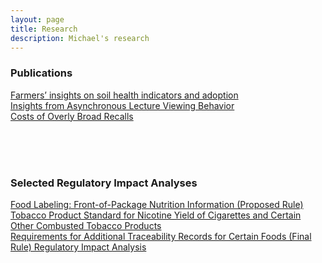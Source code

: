 ```yaml
---
layout: page
title: Research
description: Michael's research
---
```


### Publications

[Farmers’ insights on soil health indicators and adoption](https://doi.org/10.1002/agg2.20066)
<br/>
[Insights from Asynchronous Lecture Viewing Behavior](https://www.aetrjournal.org/volumes/volume-2-2020/volume-2-issue-5-december-2020/teaching-and-education-commentaries/insights-from-asynchronous-lecture-viewing-behavior)
<br/>
[Costs of Overly Broad Recalls](https://doi.org/10.1016/j.jfp.2025.100450)

<!-- #### Farmers’ insights on soil health indicators and adoption  
(with Dianna Bagnall, William Alex McIntosh, Cristine Morgan, Richard Woodward, Marissa Cisneros, Erin Kiella, Srinivasulu Ale)  
*Agrosystems, Geosicences, & Environment* (2020) [https://doi.org/10.1002/agg2.20066](https://doi.org/10.1002/agg2.20066)
<br/>
#### Insights from Asynchronous Lecture Viewing Behavior  
*Applied Economics Teaching Resources* (Forthcoming)
 -->
<br/><br/><br/>

### Selected Regulatory Impact Analyses

[Food Labeling: Front-of-Package Nutrition Information (Proposed Rule)](https://www.fda.gov/about-fda/economic-impact-analyses-fda-regulations/food-labeling-front-package-nutrition-information-proposed-rule)
<br/>
[Tobacco Product Standard for Nicotine Yield of Cigarettes and Certain Other Combusted Tobacco Products](https://www.fda.gov/about-fda/economic-impact-analyses-fda-regulations/tobacco-product-standard-nicotine-yield-cigarettes-and-certain-other-combusted-tobacco-products)
<br/>
[Requirements for Additional Traceability Records for Certain Foods (Final Rule) Regulatory Impact Analysis](https://www.fda.gov/about-fda/economic-impact-analyses-fda-regulations/requirements-additional-traceability-records-certain-foods-final-rule-regulatory-impact-analysis)


<!-- #### The value of long and short term changes in water quality  
(with Richard T. Woodward)  
We use a large pooled cross-section of angler surveys administered in Texas from 2001 - 2015 and a panel of water quality data to measure the effect of short-term and long-term changes in water quality on anticipated angler utility. Using a two-stage estimation process, we find evidence that anglers are willing to pay substantially more for long-term changes in water quality than for short-term changes.
<br/>
#### An empirical estimate of the value of manageable soil quality  
(with Richard T. Woodward, Cristine Morgan, Dianna Bagnall, Erin Kiella, Marissa Cisneros, and William Alex McIntosh)  
We construct a pivoted discrete choice experiment (DCE) for farmers in a central Texas watershed to elicit the value of manageable soil quality characteristics. The initial field tests using online and paper versions of our survey provide preliminary evidence that farmers place value on improved soil quality characteristics, with water infiltration being the most valued attribute.
<br/>
#### Does Self-Monitoring Lead to Better Resource Management? Evidence from Participatory Groundwater Management Program in India  
(with Nishita Sinha)  
We use a lagged-dependent fixed-effect model to estimate the causal effect of participatory groundwater management program on depth to water-table. We find that while the program led to a decrease in depth to groundwater in some areas, in absence of any incentives, the effectiveness of the intervention depends critically on the program implementing agency and strength of local groundwater institutions.

<br/><br/><br/>
 -->
<!-- ### Works in Progress

#### Identifying Food Safety Practices Among Classes of Post-harvest Produce Firms  
(with Greg Astill)
<br/>
#### Beti Padhao: Impact of Women’s Education on their Burden of Contraception in India  
(with Nishita Sinha)
 -->

<!-- Note: this is how to write a comment in HTML. Everything in here won't show up on your webpage.-->

<!--
#### [Optimal management of an ambiguous good under conflicting management objectives]({{ BASE_PATH}}/pages/working_papers/sample-working-paper.pdf)
To increase the size of the title, use fewer # in front of the paper title.
To decrease the size of the title, use more #.
To remove the italics, remove the * before and after the description
To remove the underline from the title, remove the <u> tags (<u> and </u>)
-->
